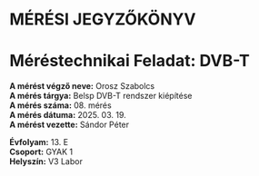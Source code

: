 
# MÉRÉSI JEGYZŐKÖNYV   
# Méréstechnikai Feladat: DVB-T     

**A mérést végző neve:** Orosz Szabolcs  
**A mérés tárgya:**  Belsp DVB-T rendszer kiépítése     
**A mérés száma:** 08. mérés    
**A mérés dátuma:** 2025. 03. 19.    
**A mérést vezette:** Sándor Péter    

**Évfolyam:** 13. E  
**Csoport:** GYAK 1   
**Helyszín:** V3 Labor  
